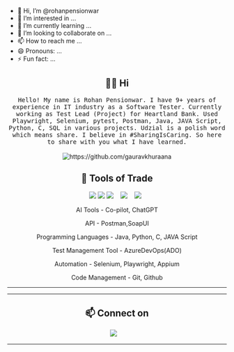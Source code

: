 - 👋 Hi, I’m @rohanpensionwar
- 👀 I’m interested in ...
- 🌱 I’m currently learning ...
- 💞️ I’m looking to collaborate on ...
- 📫 How to reach me ...
- 😄 Pronouns: ...
- ⚡ Fun fact: ...

<!---
rohanpensionwar/rohanpensionwar is a ✨ special ✨ repository because its `README.md` (this file) appears on your GitHub profile.
You can click the Preview link to take a look at your changes.
--->

<!--

<h1 align="center"> 👋 </h1>
<div align="center">
  <img src="https://github.com/gauravkhurana/gauravkhurana/blob/master/images/header.gif" alt="header"/>
</div>
<p align="center"> (Open for Learning)</p>  --->  

<h2 align="center"> 👨‍💻 Hi</h2>
<p align="center">
  <samp>Hello! My name is Rohan Pensionwar. I have 9+ years of experience in IT industry as a Software Tester. Currently working as Test Lead (Project) for Heartland Bank. 
    Used Playwright, Selenium, pytest, Postman, Java, JAVA Script, Python, C, SQL in various projects. Udzial is a polish word which means share. I believe in #SharingIsCaring. So here to share with you what I have learned.
  </samp>
  <br> <br>
  <img src="https://img.shields.io/badge/Tester-FF9522?style=for-the-badge&logo=tester&logoColor=white" alt="https://github.com/gauravkhuraana" />

  </p>


<h2 align="center"> 🔭 Tools of Trade</h2>
<p align="center">
<img src="https://img.shields.io/badge/Selenium-43B02A?style=for-the-badge&logo=Selenium&logoColor=white"/>
<img src="https://img.shields.io/badge/Postman-FF6C37?style=for-the-badge&logo=Postman&logoColor=white"/>
  <img src="https://img.shields.io/badge/Java-ED8B00?style=for-the-badge&logo=java&logoColor=white" />&nbsp;&nbsp;&nbsp;
 <img src="https://img.shields.io/badge/Python-14354C?style=for-the-badge&logo=python&logoColor=white" />&nbsp;&nbsp;&nbsp;
 <img src="https://img.shields.io/badge/Microsoft_Azure-0089D6?style=for-the-badge&logo=microsoft-azure&logoColor=white" />&nbsp;&nbsp;
     
</p>
<p align="center"> AI Tools - Co-pilot, ChatGPT
<p align="center"> API - Postman,SoapUI
<p align="center"> Programming Languages - Java,  Python, C, JAVA Script
<p align="center">Test Management Tool - AzureDevOps(ADO)
<p align="center">Automation - Selenium, Playwright, Appium
<p align="center">Code Management - Git, Github   
 </p>
<hr>

<hr>

<h2  align="center">📫 Connect on</h2>
<p align="center">
  <a target="_blank"href="href="www.linkedin.com/in/rohan-pensionwar"><img src="https://img.shields.io/badge/linkedin-%230077B5.svg?&style=for-the-badge&logo=linkedin&logoColor=white" /></a>&nbsp;&nbsp;&nbsp;&nbsp;
  </p>

<hr>


